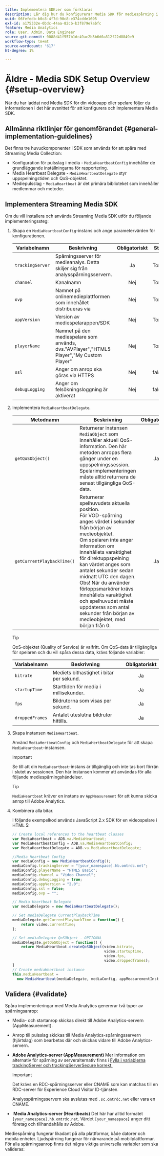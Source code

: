 ```yaml
---
title: Implementera SDK:er som förklaras
description: Lär dig hur du konfigurerar Media SDK för mediespårning i dina mobil-, OTT- och webbläsarprogram (JS).
uuid: 06fefedb-b0c8-4f7d-90c8-e374cdde1695
exl-id: a175332e-0bdc-44aa-82cb-b3f879e7abfc
feature: Media Analytics
role: User, Admin, Data Engineer
source-git-commit: 0088d41f557b1dc49ac2b3b6d0a812f22d8849e9
workflow-type: tm+mt
source-wordcount: '617'
ht-degree: 1%

---
```


# Äldre - Media SDK Setup Overview {#setup-overview}

När du har laddat ned Media SDK för din videoapp eller spelare följer du informationen i det här avsnittet för att konfigurera och implementera Media SDK.


## Allmänna riktlinjer för genomförandet {#general-implementation-guidelines}

Det finns tre huvudkomponenter i SDK som används för att spåra med Streaming Media Collection:
* Konfiguration för pulsslag i media - `MediaHeartbeatConfig` innehåller de grundläggande inställningarna för rapportering.
* Media Heartbeat Delegate - `MediaHeartbeatDelegate` styr uppspelningstiden och QoS-objektet.
* Mediepulsslag - `MediaHeartbeat` är det primära biblioteket som innehåller medlemmar och metoder.

## Implementera Streaming Media SDK

Om du vill installera och använda Streaming Media SDK utför du följande implementeringssteg:

1. Skapa en `MediaHeartbeatConfig`-instans och ange parametervärden för konfigurationen.

   |  Variabelnamn  | Beskrivning  | Obligatoriskt |  Standardvärde  |
   |---|---|:---:|---|
   | `trackingServer` | Spårningsserver för medieanalys. Detta skiljer sig från analysspårningsservern. | Ja | Tom sträng |
   | `channel` | Kanalnamn | Nej | Tom sträng |
   | `ovp` | Namnet på onlinemedieplattformen som innehållet distribueras via | Nej | Tom sträng |
   | `appVersion` | Version av mediespelarappen/SDK | Nej | Tom sträng |
   | `playerName` | Namnet på den mediespelare som används, dvs.&quot;AVPlayer&quot;,&quot;HTML5 Player&quot;,&quot;My Custom Player&quot; | Nej | Tom sträng |
   | `ssl` | Anger om anrop ska göras via HTTPS | Nej | falskt |
   | `debugLogging` | Anger om felsökningsloggning är aktiverat | Nej | falskt |

1. Implementera `MediaHeartbeatDelegate`.

   |  Metodnamn  |  Beskrivning  | Obligatoriskt |
   | --- | --- | :---: |
   | `getQoSObject()` | Returnerar instansen `MediaObject` som innehåller aktuell QoS-information. Den här metoden anropas flera gånger under en uppspelningssession. Spelarimplementeringen måste alltid returnera de senast tillgängliga QoS-data. | Ja |
   | `getCurrentPlaybackTime()` | Returnerar spelhuvudets aktuella position. <br /> För VOD-spårning anges värdet i sekunder från början av medieobjektet. <br /> Om spelaren inte anger information om innehållets varaktighet för direktuppspelning kan värdet anges som antalet sekunder sedan midnatt UTC den dagen. <br /> Obs! När du använder förloppsmarkörer krävs innehållets varaktighet och spelhuvudet måste uppdateras som antal sekunder från början av medieobjektet, med början från 0. | Ja |

   >[!TIP]
   >
   >QoS-objektet (Quality of Service) är valfritt. Om QoS-data är tillgängliga för spelaren och du vill spåra dessa data, krävs följande variabler:

   | Variabelnamn | Beskrivning   | Obligatoriskt |
   | --- | --- | :---: |
   | `bitrate` | Mediets bithastighet i bitar per sekund. | Ja |
   | `startupTime` | Starttiden för media i millisekunder. | Ja |
   | `fps` | Bildrutorna som visas per sekund. | Ja |
   | `droppedFrames` | Antalet uteslutna bildrutor hittills. | Ja |

1. Skapa instansen `MediaHeartbeat`.

   Använd `MediaHertbeatConfig` och `MediaHertbeatDelegate` för att skapa `MediaHeartbeat`-instansen.

   >[!IMPORTANT]
   >
   >Se till att din `MediaHeartbeat`-instans är tillgänglig och inte tas bort förrän i slutet av sessionen. Den här instansen kommer att användas för alla följande mediespårningshändelser.

   >[!TIP]
   >
   >`MediaHeartbeat` kräver en instans av `AppMeasurement` för att kunna skicka anrop till Adobe Analytics.

1. Kombinera alla bitar.

   I följande exempelkod används JavaScript 2.x SDK för en videospelare i HTML 5:

   ```javascript
   // Create local references to the heartbeat classes
   var MediaHeartbeat = ADB.va.MediaHeartbeat;
   var MediaHeartbeatConfig = ADB.va.MediaHeartbeatConfig;
   var MediaHeartbeatDelegate = ADB.va.MediaHeartbeatDelegate;
   
   //Media Heartbeat Config
   var mediaConfig = new MediaHeartbeatConfig();
   mediaConfig.trackingServer = "[your_namespace].hb.omtrdc.net";
   mediaConfig.playerName = "HTML5 Basic";
   mediaConfig.channel = "Video Channel";
   mediaConfig.debugLogging = true;
   mediaConfig.appVersion = "2.0";
   mediaConfig.ssl = false;
   mediaConfig.ovp = "";
   
   // Media Heartbeat Delegate
   var mediaDelegate = new MediaHeartbeatDelegate();
   
   // Set mediaDelegate CurrentPlaybackTime
   mediaDelegate.getCurrentPlaybackTime = function() {
       return video.currentTime;
   };
   
   // Set mediaDelegate QoSObject - OPTIONAL
   mediaDelegate.getQoSObject = function() {
       return MediaHeartbeat.createQoSObject(video.bitrate,  
                                             video.startuptime,  
                                             video.fps,  
                                             video.droppedframes);
   }
   // Create mediaHeartbeat instance      
   this.mediaHeartbeat =  
     new MediaHeartbeat(mediaDelegate, mediaConfig, appMeasurementInstance);  
   ```

## Validera {#validate}

Spåra implementeringar med Media Analytics genererar två typer av spårningsanrop:

* Media- och startanrop skickas direkt till Adobe Analytics-servern (AppMeasurement).
* Anrop till pulsslag skickas till Media Analytics-spårningsservern (hjärtslag) som bearbetas där och skickas vidare till Adobe Analytics-servern.

* **Adobe Analytics-server (AppMeasurement)**
Mer information om alternativ för spårning av serveralternativ finns i [Fylla i variablerna trackingServer och trackingServerSecure korrekt.](https://helpx.adobe.com/analytics/kb/determining-data-center.html)

  >[!IMPORTANT]
  >
  >Det krävs en RDC-spårningsserver eller CNAME som kan matchas till en RDC-server för Experience Cloud Visitor ID-tjänsten.

  Analysspårningsservern ska avslutas med `.sc.omtrdc.net` eller vara en CNAME.

* **&#x200B; Media Analytics-server (Heartbeats)**
Det här har alltid formatet `[your_namespace].hb.omtrdc.net`. Värdet `[your_namespace]` anger ditt företag och tillhandahålls av Adobe.

Mediespårning fungerar likadant på alla plattformar, både datorer och mobila enheter. Ljudspårning fungerar för närvarande på mobilplattformar. För alla spårningsanrop finns det några viktiga universella variabler som ska valideras:

